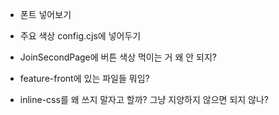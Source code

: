 - 폰트 넣어보기
- 주요 색상 config.cjs에 넣어두기



- JoinSecondPage에 버튼 색상 먹이는 거 왜 안 되지?

- feature-front에 있는 파일들 뭐임?

- inline-css를 왜 쓰지 말자고 할까? 그냥 지양하지 않으면 되지 않나?